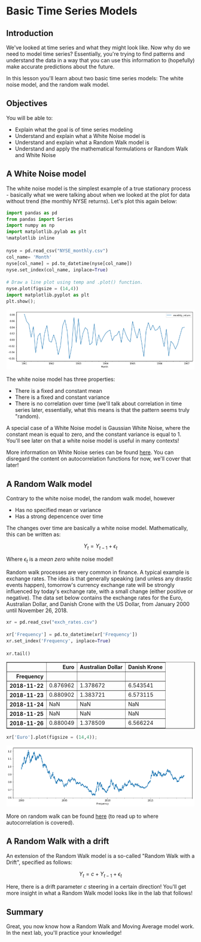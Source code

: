 
# Basic Time Series Models

## Introduction

We've looked at time series and what they might look like. Now why do we need to model time series? Essentially, you're trying to find patterns and understand the data in a way that you 
can use this information to (hopefully) make accurate predictions about the future.

In this lesson you'll learn about two basic time series models: The white noise model, and the random walk model.

## Objectives

You will be able to:
- Explain what the goal is of time series modeling
- Understand and explain what a White Noise model is
- Understand and explain what a Random Walk model is
- Understand and apply the mathematical formulations or Random Walk and White Noise

## A White Noise model

The white noise model is the simplest example of a true stationary process - basically what we were talking about when we looked at the plot for data without trend (the monthly NYSE returns). Let's plot this again below: 


```python
import pandas as pd
from pandas import Series
import numpy as np
import matplotlib.pylab as plt
%matplotlib inline

nyse = pd.read_csv("NYSE_monthly.csv")
col_name= 'Month'
nyse[col_name] = pd.to_datetime(nyse[col_name])
nyse.set_index(col_name, inplace=True)

# Draw a line plot using temp and .plot() function. 
nyse.plot(figsize = (14,4))
import matplotlib.pyplot as plt
plt.show();
```


![png](index_files/index_5_0.png)


The white noise model has three properties:

- There is a fixed and constant mean
- There is a fixed and constant variance
- There is no correlation over time (we'll talk about correlation in time series later, essentially, what this means is that the pattern seems truly "random).

A special case of a White Noise model is Gaussian White Noise, where the constant mean is equal to zero, and the constant variance is equal to 1. You'll see later on that a white noise model is useful in many contexts!

More information on White Noise series can be found [here](https://machinelearningmastery.com/white-noise-time-series-python/). You can disregard the content on autocorrelation functions for now, we'll cover that later!

## A Random Walk model

Contrary to the white noise model, the random walk model, however

- Has no specified mean or variance
- Has a strong depencence over time

The changes over time are basically a white noise model. Mathematically, this can be written as:

$$Y_t = Y_{t-1} + \epsilon_t$$

Where $\epsilon_t$ is a *mean zero* white noise model!

Random walk processes are very common in finance. A typical example is exchange rates. The idea is that generally speaking (and unless any drastic events happen), tomorrow's currency exchange rate will be strongly influenced by today's exchange rate, with a small change (either positive or negative). The data set below contains the exchange rates for the Euro, Australian Dollar, and Danish Crone with the US Dollar, from January 2000 until November 26, 2018.


```python
xr = pd.read_csv("exch_rates.csv")

xr['Frequency'] = pd.to_datetime(xr['Frequency'])
xr.set_index('Frequency', inplace=True)

xr.tail()
```




<div>
<style scoped>
    .dataframe tbody tr th:only-of-type {
        vertical-align: middle;
    }

    .dataframe tbody tr th {
        vertical-align: top;
    }

    .dataframe thead th {
        text-align: right;
    }
</style>
<table border="1" class="dataframe">
  <thead>
    <tr style="text-align: right;">
      <th></th>
      <th>Euro</th>
      <th>Australian Dollar</th>
      <th>Danish Krone</th>
    </tr>
    <tr>
      <th>Frequency</th>
      <th></th>
      <th></th>
      <th></th>
    </tr>
  </thead>
  <tbody>
    <tr>
      <th>2018-11-22</th>
      <td>0.876962</td>
      <td>1.378672</td>
      <td>6.543541</td>
    </tr>
    <tr>
      <th>2018-11-23</th>
      <td>0.880902</td>
      <td>1.383721</td>
      <td>6.573115</td>
    </tr>
    <tr>
      <th>2018-11-24</th>
      <td>NaN</td>
      <td>NaN</td>
      <td>NaN</td>
    </tr>
    <tr>
      <th>2018-11-25</th>
      <td>NaN</td>
      <td>NaN</td>
      <td>NaN</td>
    </tr>
    <tr>
      <th>2018-11-26</th>
      <td>0.880049</td>
      <td>1.378509</td>
      <td>6.566224</td>
    </tr>
  </tbody>
</table>
</div>




```python
xr['Euro'].plot(figsize = (14,4));
```


![png](index_files/index_12_0.png)


More on random walk can be found [here](https://machinelearningmastery.com/gentle-introduction-random-walk-times-series-forecasting-python/) (to read up to where autocorrelation is covered).

## A Random Walk with a drift

An extension of the Random Walk model is a so-called "Random Walk with a Drift", specified as follows:

$$Y_t = c+ Y_{t-1} + \epsilon_t$$

Here, there is a drift parameter $c$ steering in a certain direction! You'll get more insight in what a Random Walk model looks like in the lab that follows!

## Summary

Great, you now know how a Random Walk and Moving Average model work. In the next lab, you'll practice your knowledge!
